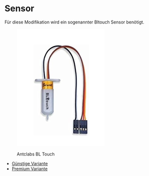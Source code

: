 # Sensor

Für diese Modifikation wird ein sogenannter Bltouch Sensor benötigt.

<figure><img src="../../../../../.gitbook/assets/Unbenannt.PNG" alt=""><figcaption><p>Antclabs BL Touch</p></figcaption></figure>

* [Günstige Variante](https://amzn.to/3tdm6nM)
* [Premium Variante](https://amzn.to/3zwgy9i)

